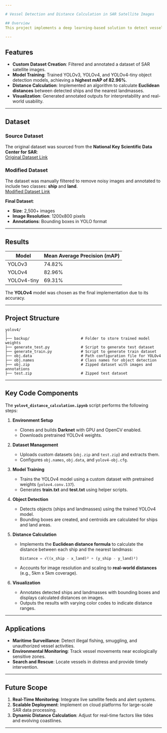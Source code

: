```yaml
---

# Vessel Detection and Distance Calculation in SAR Satellite Images

## Overview  
This project implements a deep learning-based solution to detect vessels in **Synthetic Aperture Radar (SAR)** satellite images and calculate their distances to nearby landmasses. By leveraging **YOLOv3, YOLOv4**, and **YOLOv4-tiny**, the system outputs annotated images with bounding boxes and distance labels for maritime applications such as surveillance, coastal monitoring, and search-and-rescue operations.

---
```


## Features  
- **Custom Dataset Creation**: Filtered and annotated a dataset of SAR satellite images.  
- **Model Training**: Trained YOLOv3, YOLOv4, and YOLOv4-tiny object detection models, achieving a **highest mAP of 82.96%**.  
- **Distance Calculation**: Implemented an algorithm to calculate **Euclidean distances** between detected ships and the nearest landmasses.  
- **Visualization**: Generated annotated outputs for interpretability and real-world usability.  

---

## Dataset  

### Source Dataset  
The original dataset was sourced from the **National Key Scientific Data Center for SAR**:  
[Original Dataset Link](https://radars.ac.cn/web/data/getData?newsColumnId=dd8bb26f-fb65-497b-8958-390951409d98&pageType=en)  

### Modified Dataset  
The dataset was manually filtered to remove noisy images and annotated to include two classes: **ship** and **land**.  
[Modified Dataset Link](https://drive.google.com/drive/folders/1G88HyBON0n9WBOzVxj0BNx2t3btvo56V?usp=sharing)  

**Final Dataset**:  
- **Size**: 2,500+ images  
- **Image Resolution**: 1200x800 pixels  
- **Annotations**: Bounding boxes in YOLO format  

---

## Results  
| Model       | Mean Average Precision (mAP) |
|-------------|-------------------------------|
| YOLOv3      | 74.82%                        |
| YOLOv4      | 82.96%                        |
| YOLOv4-tiny | 69.31%                        |

The **YOLOv4** model was chosen as the final implementation due to its accuracy.

---

## Project Structure  

```
yolov4/
│
├── backup/                       # Folder to store trained model weights
├── generate_test.py              # Script to generate test dataset
├── generate_train.py             # Script to generate train dataset
├── obj.data                      # Path configuration file for YOLOv4
├── obj.names                     # Class names for object detection
├── obj.zip                       # Zipped dataset with images and annotations
├── test.zip                      # Zipped test dataset

```

---

## Key Code Components  

The **`yolov4_distance_calculation.ipynb`** script performs the following steps:  

1. **Environment Setup**  
   - Clones and builds **Darknet** with GPU and OpenCV enabled.  
   - Downloads pretrained YOLOv4 weights.  

2. **Dataset Management**  
   - Uploads custom datasets (`obj.zip` and `test.zip`) and extracts them.  
   - Configures `obj.names`, `obj.data`, and `yolov4-obj.cfg`.  

3. **Model Training**  
   - Trains the YOLOv4 model using a custom dataset with pretrained weights (`yolov4.conv.137`).  
   - Generates **train.txt** and **test.txt** using helper scripts.

4. **Object Detection**  
   - Detects objects (ships and landmasses) using the trained YOLOv4 model.  
   - Bounding boxes are created, and centroids are calculated for ships and land areas.

5. **Distance Calculation**  
   - Implements the **Euclidean distance formula** to calculate the distance between each ship and the nearest landmass:
     ```python
     Distance = √((x_ship - x_land)² + (y_ship - y_land)²)
     ```
   - Accounts for image resolution and scaling to **real-world distances** (e.g., 5km x 5km coverage).  

6. **Visualization**  
   - Annotates detected ships and landmasses with bounding boxes and displays calculated distances on images.  
   - Outputs the results with varying color codes to indicate distance ranges.  

---

## Applications  
- **Maritime Surveillance**: Detect illegal fishing, smuggling, and unauthorized vessel activities.  
- **Environmental Monitoring**: Track vessel movements near ecologically sensitive zones.  
- **Search and Rescue**: Locate vessels in distress and provide timely intervention.

---

## Future Scope  
1. **Real-Time Monitoring**: Integrate live satellite feeds and alert systems.  
2. **Scalable Deployment**: Implement on cloud platforms for large-scale SAR data processing.  
3. **Dynamic Distance Calculation**: Adjust for real-time factors like tides and evolving coastlines.

---
